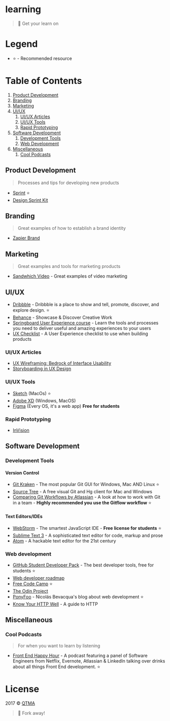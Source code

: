 # learning
> :rocket: Get your learn on

# Legend

- :star: - Recommended resource

# Table of Contents

1. [Product Development](#product-development)
1. [Branding](#branding)
1. [Marketing](#marketing)
1. [UI/UX](#uiux)
    1. [UI/UX Articles](#uiux-articles)
    1. [UI/UX Tools](#uiux-tools)
    1. [Rapid Prototyping](#rapid-prototyping)
1. [Software Development](#software-development)
    1. [Development Tools](#development-tools)
    1. [Web Development](#web-development)
1. [Miscellaneous](#miscellaneous)
    1. [Cool Podcasts](#cool-podcasts)

## Product Development
> Processes and tips for developing new products

- [Sprint](http://www.thesprintbook.com/) :star:
- [Design Sprint Kit](https://designsprintkit.withgoogle.com/)

## Branding
> Great examples of how to establish a brand identity

- [Zapier Brand](https://zapier.com/brand/)

## Marketing
> Great examples and tools for marketing products

- [Sandwhich Video](https://sandwichvideo.com/) - Great examples of video marketing

## UI/UX

- [Dribbble](https://dribbble.com) - Dribbble is a place to show and tell, promote, discover, and explore design. :star:
- [Behance](https://behance.net) - Showcase & Discover Creative Work
- [Springboard User Experience course](https://www.springboard.com/learning-paths/user-experience-design/) - Learn the tools and processes you need to deliver useful and amazing experiences to your users
- [UX Checklist](http://uxchecklist.github.io/) - A User Experience checklist to use when building products

### UI/UX Articles

- [UX Wireframing: Bedrock of Interface Usability](https://uxplanet.org/ux-wireframing-bedrock-of-interface-usability-7e9c76bd804d)
- [Storyboarding in UX Design](https://uxplanet.org/storyboarding-in-ux-design-b9d2e18e5fab)

### UI/UX Tools
- [Sketch](http://sketchapp.com) (MacOs) :star:
- [Adobe XD](http://www.adobe.com/ca/products/experience-design.html) (Windows, MacOS)
- [Figma](https://www.figma.com/) (Every OS, it's a web app) **Free for students**

### Rapid Prototyping
- [InVision](https://www.invisionapp.com/)

## Software Development

### Development Tools

#### Version Control
- [Git Kraken](https://www.gitkraken.com/) - The most popular Git GUI for Windows, Mac AND Linux :star:
- [Source Tree](https://www.sourcetreeapp.com/) - A free visual Git and Hg client for Mac and Windows
- [Comparing Git Workflows by Atlassian](https://www.atlassian.com/git/tutorials/comparing-workflows) - A look at how to work with Git in a team - **Highly recommended you use the Gitflow workflow** :star:

#### Text Editors/IDEs
- [WebStorm](https://www.jetbrains.com/webstorm/) - The smartest JavaScript IDE - **Free license for students** :star:
- [Sublime Text 3](https://sublimetext.com/) - A sophisticated text editor for code, markup and prose
- [Atom](https://atom.io/) - A hackable text editor for the 21st century

### Web development

- [GitHub Student Developer Pack](https://education.github.com/pack) - The best developer tools, free for students :star:
- [Web developer roadmap](https://github.com/kamranahmedse/developer-roadmap)
- [Free Code Camp](https://www.freecodecamp.com/) :star:
- [The Odin Project](http://www.theodinproject.com/)
- [PonyFoo](https://ponyfoo.com) - Nicolás Bevacqua's blog about web development :star:
- [Know Your HTTP Well](https://github.com/for-GET/know-your-http-well) - A guide to HTTP

## Miscellaneous

### Cool Podcasts
> For when you want to learn by listening

- [Front End Happy Hour](http://frontendhappyhour.com/) - A podcast featuring a panel of Software Engineers from Netflix, Evernote, Atlassian & LinkedIn talking over drinks about all things Front End development. :star:

# License

2017 © [QTMA](http://qtma.ca)
> :fork_and_knife: Fork away!
